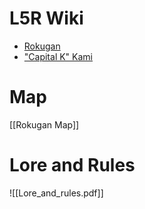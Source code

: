 # L5R Wiki
- [Rokugan](https://l5r.fandom.com/wiki/Rokugan)
- ["Capital K" Kami](https://l5r.fandom.com/wiki/Kami_(clan_founders))
# Map
[[Rokugan Map]]
# Lore and Rules
![[Lore_and_rules.pdf]]